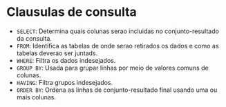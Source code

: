 # Clausulas de consulta

- `SELECT`: Determina quais colunas serao incluidas no conjunto-resultado da consulta.
- `FROM`: Identifica as tabelas de onde serao retirados os dados e como as tabelas deverao ser juntads.
- `WHERE`: Filtra os dados indesejados.
- `GROUP BY`: Usada para grupar linhas por meio de valores comuns de colunas.
- `HAVING`: Filtra grupos indesejados.
- `ORDER BY`: Ordena as linhas de conjunto-resultado final usando uma ou mais colunas.

